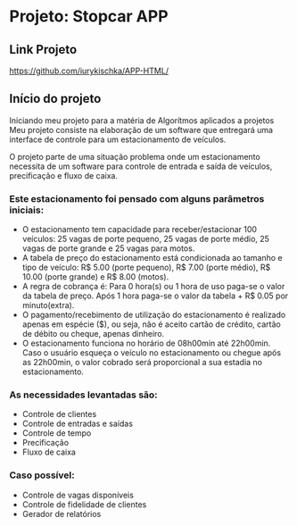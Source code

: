 # Projeto: Stopcar APP

## Link Projeto

https://github.com/iurykischka/APP-HTML/

## Início do projeto

Iniciando meu projeto para a matéria de Algorítmos aplicados a projetos
Meu projeto consiste na elaboração de um software que entregará uma interface de controle para um estacionamento de veículos.

O projeto parte de uma situação problema onde um estacionamento necessita de um software para controle de entrada e saída de veículos, precificação e fluxo de caixa.

### Este estacionamento foi pensado com alguns parâmetros iniciais:

* O estacionamento tem capacidade para receber/estacionar 100 veículos: 25 vagas de porte pequeno, 25 vagas de porte médio, 25 vagas de porte grande e 25 vagas para motos.
* A tabela de preço do estacionamento está condicionada ao tamanho e tipo de veículo: R$ 5.00 (porte pequeno), R$ 7.00 (porte médio), R$ 10.00 (porte grande) e R$ 8.00 (motos).
* A regra de cobrança é: Para 0 hora(s) ou 1 hora de uso paga-se o valor da tabela de preço. Após 1 hora paga-se o valor da tabela + R$ 0.05 por minuto(extra).
* O pagamento/recebimento de utilização do estacionamento é realizado apenas em espécie ($), ou seja, não é aceito cartão de crédito, cartão de débito ou cheque, apenas dinheiro.
* O estacionamento funciona no horário de 08h00min até 22h00min. Caso o usuário esqueça o veículo no estacionamento ou chegue após as 22h00min, o valor cobrado será proporcional a sua estadia no estacionamento.

### As necessidades levantadas são:
* Controle de clientes
* Controle de entradas e saídas
* Controle de tempo
* Precificação
* Fluxo de caixa

### Caso possível:
* Controle de vagas disponíveis
* Controle de fidelidade de clientes
* Gerador de relatórios





